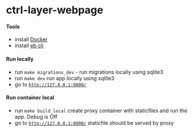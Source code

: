 # ctrl-layer-webpage


#### Tools
- install [Docker](https://www.docker.com/products/docker-desktop)
- install [eb cli](https://docs.aws.amazon.com/elasticbeanstalk/latest/dg/eb-cli3-install.html)


#### Run locally

- run `make migrations_dev` - run migrations locally using sqlite3
- run `make dev` run app locally using sqlite3
- go to [`http://127.0.0.1:8000/`](http://127.0.0.1:8000/)

#### Run container local

- run `make build_local` create proxy container with staticfiles and run the app. Debug is Off
- go to [`http://127.0.0.1:8000/`](http://127.0.0.1:8000/) staticfile should be served by proxy
